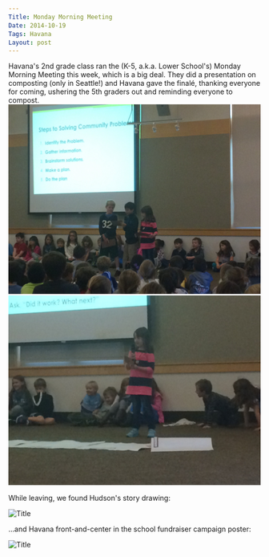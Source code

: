 ```yaml
---
Title: Monday Morning Meeting
Date: 2014-10-19
Tags: Havana
Layout: post
---
```


Havana's 2nd grade class ran the (K-5, a.k.a. Lower School's) Monday Morning Meeting this week, which is a big deal. They did a presentation on composting (only in Seattle!) and Havana gave the finalé, thanking everyone for coming, ushering the 5th graders out and reminding everyone to compost.
![Title](/img/IMG_4984.JPG)
![Title](/img/IMG_4993.JPG)

While leaving, we found Hudson's story drawing:

![Title](/img/IMG_4995.JPG)

…and Havana front-and-center in the school fundraiser campaign poster:

![Title](/img/IMG_4997.JPG)
